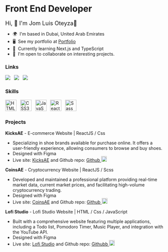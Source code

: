 
# Front End Developer

<font size="4">Hi, 👋 I'm Jom Luis Oteyza🤖 </font>


*   🌍  I'm based in Dubai, United Arab Emirates
*   🖥️  See my portfolio at <a target="_blank" rel="noreferrer" href='https://jmlsoteyza.vercel.app/'>Portfolio</a>
*   🧠  Currently learning Next.js and TypeScript
*   🤝  I'm open to collaborate on interesting projects.

### Links
<a href="https://jmlsoteyza.vercel.app/"><img src="https://img.shields.io/badge/my_portfolio-000?style=for-the-badge&logo=ko-fi&logoColor=white"/></a> &nbsp;
<a href="https://www.linkedin.com/in/jom-luis-oteyza/"><img src="https://img.shields.io/badge/linkedin-0A66C2?style=for-the-badge&logo=linkedin&logoColor=white"/></a> &nbsp;
<a href="mailto: jmlsoteyza.dev@gmail.com"><img src="https://img.shields.io/badge/Gmail-D14836?style=for-the-badge&logo=gmail&logoColor=white"/></a> &nbsp;

### Skills 
<p align="left">
<a href="https://developer.mozilla.org/en-US/docs/Glossary/HTML5" target="_blank" rel="noreferrer"><img src="https://raw.githubusercontent.com/danielcranney/readme-generator/main/public/icons/skills/html5-colored.svg" width="36" height="36" alt="HTML5" /></a> &nbsp;
<a href="https://www.w3.org/TR/CSS/#css" target="_blank" rel="noreferrer"><img src="https://raw.githubusercontent.com/danielcranney/readme-generator/main/public/icons/skills/css3-colored.svg" width="36" height="36" alt="CSS3" /></a> &nbsp;
<a href="https://developer.mozilla.org/en-US/docs/Web/JavaScript" target="_blank" rel="noreferrer"><img src="https://raw.githubusercontent.com/danielcranney/readme-generator/main/public/icons/skills/javascript-colored.svg" width="36" height="36" alt="JavaScript" /></a> &nbsp;
<a href="https://reactjs.org/" target="_blank" rel="noreferrer"><img src="https://raw.githubusercontent.com/danielcranney/readme-generator/main/public/icons/skills/react-colored.svg" width="36" height="36" alt="React" /></a> &nbsp; <a href="https://sass-lang.com/" target="_blank" rel="noreferrer"><img src="https://raw.githubusercontent.com/danielcranney/readme-generator/main/public/icons/skills/sass-colored.svg" width="36" height="36" alt="Sass" /></a> &nbsp;

### Projects

<b>KicksAE</b> - E-commerce Website | ReactJS / Css
* Specializing in shoe brands available for purchase online. It offers a user-friendly experience, allowing consumers to browse and buy shoes.
* Designed with Figma
* Live site: <a href="https://kicks-ae.vercel.app/">KicksAE</a> and Github repo: <a href="https://github.com/Jmlsoteyza/KicksAE" />Github&nbsp;<img width="18" height="18" src="https://upload.wikimedia.org/wikipedia/commons/thumb/c/c2/GitHub_Invertocat_Logo.svg/1024px-GitHub_Invertocat_Logo.svg.png"/><a/>

<b>CoinsAE</b> - Cryptocurrency Website | ReactJS / Scss
* Developed and maintained a professional platform providing real-time market data, current market prices, and facilitating high-volume cryptocurrency trading.
* Designed with Figma
* Live site: <a href="https://crypto-ae.vercel.app/">CoinsAE</a> and Github repo: <a href="https://github.com/Jmlsoteyza/CoinsAE" />Github&nbsp;<img width="18" height="18" src="https://upload.wikimedia.org/wikipedia/commons/thumb/c/c2/GitHub_Invertocat_Logo.svg/1024px-GitHub_Invertocat_Logo.svg.png"/><a/>

<b>Lofi Studio</b> - Lofi Studio Website | HTML / Css / JavaScript
* Built with a comprehensive website featuring multiple applications, including a Todo list, Pomodoro Timer, Music Player, and integration with the YouTube API.
* Designed with Figma
* Live site: <a href="https://studentstudysession.vercel.app/">Lofi Studio</a> and Github repo: <a href="https://github.com/Jmlsoteyza/Lofi-Student-Session" />Githubb&nbsp;<img width="18" height="18" src="https://upload.wikimedia.org/wikipedia/commons/thumb/c/c2/GitHub_Invertocat_Logo.svg/1024px-GitHub_Invertocat_Logo.svg.png"/><a/>
